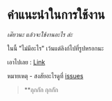  # คำแนะนำในการใช้งาน

*เด๊๋ยวนะ แล้วจะใช้งานอะไร ล่ะ*

ในนี้ "ไม่มีอะไร" เว้นแต่ลิงก์ไปที่รูปหรอกนะ

เอาไปเลย : [Link](https://github.com/GoRyuuO/SecretKey/blob/main/AffanK.jpg)

หมายเหตุ - สงสัยอะไรดูที่ [issues](https://github.com/GoRyuuO/SecretKey/issues)

> **กุกกัก กุกกัก